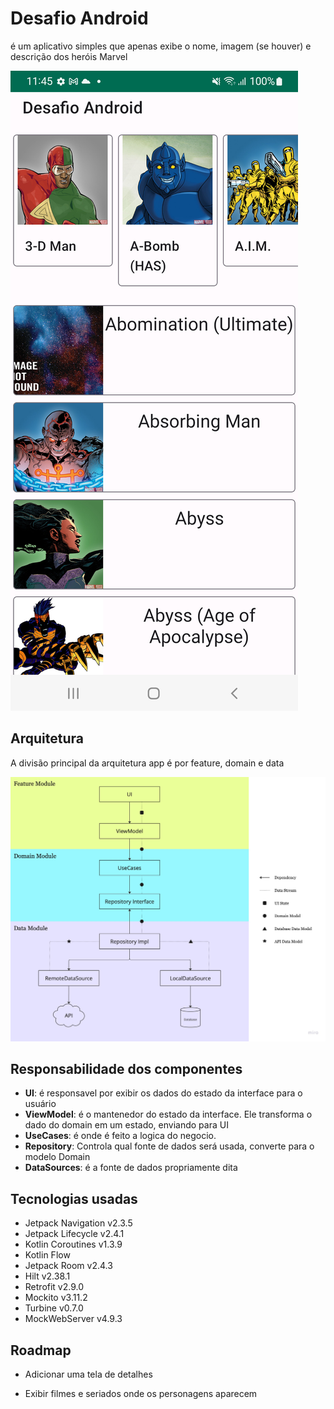 
# Desafio Android

é um aplicativo simples que apenas exibe o nome, imagem (se houver) e descrição dos heróis Marvel

![App Screenshot](app_screenshot.jpg)

## Arquitetura

A divisão principal da arquitetura app é por feature, domain e data

![App Screenshot](app_arch.jpg)


## Responsabilidade dos componentes

- **UI**: é responsavel por exibir os dados do estado da interface para o usuário
- **ViewModel**: é o mantenedor do estado da interface. Ele transforma o dado do domain em um estado, enviando para UI
- **UseCases**: é onde é feito a logica do negocio.
- **Repository**: Controla qual fonte de dados será usada, converte para o modelo Domain
- **DataSources**: é a fonte de dados propriamente dita
## Tecnologias usadas

- Jetpack Navigation v2.3.5
- Jetpack Lifecycle v2.4.1
- Kotlin Coroutines v1.3.9
- Kotlin Flow 
- Jetpack Room v2.4.3
- Hilt v2.38.1
- Retrofit v2.9.0
- Mockito v3.11.2
- Turbine v0.7.0
- MockWebServer v4.9.3

## Roadmap

- Adicionar uma tela de detalhes

- Exibir filmes e seriados onde os personagens aparecem

